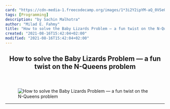 ```yaml
---
card: "https://cdn-media-1.freecodecamp.org/images/1*3i2Y2ipYM-aQ_0VSeQ9eoQ.png"
tags: [Programming]
description: "by Sachin Malhotra"
author: "Milad E. Fahmy"
title: "How to solve the Baby Lizards Problem — a fun twist on the N-Queens problem"
created: "2021-08-16T15:42:04+02:00"
modified: "2021-08-16T15:42:04+02:00"
---
```

<div class="site-wrapper">
<main id="site-main" class="site-main outer">
<div class="inner">
<article class="post-full post tag-programming tag-computer-science tag-technology tag-python tag-javascript ">
<header class="post-full-header">
<h1 class="post-full-title">How to solve the Baby Lizards Problem — a fun twist on the N-Queens problem</h1>
</header>
<figure class="post-full-image">
<picture>
<source media="(max-width: 700px)" sizes="1px" srcset="data:image/gif;base64,R0lGODlhAQABAIAAAAAAAP///yH5BAEAAAAALAAAAAABAAEAAAIBRAA7 1w">
<source media="(min-width: 701px)" sizes="(max-width: 800px) 400px,
(max-width: 1170px) 700px,
1400px" srcset="https://cdn-media-1.freecodecamp.org/images/1*3i2Y2ipYM-aQ_0VSeQ9eoQ.png 300w,
https://cdn-media-1.freecodecamp.org/images/1*3i2Y2ipYM-aQ_0VSeQ9eoQ.png 600w,
https://cdn-media-1.freecodecamp.org/images/1*3i2Y2ipYM-aQ_0VSeQ9eoQ.png 1000w,
https://cdn-media-1.freecodecamp.org/images/1*3i2Y2ipYM-aQ_0VSeQ9eoQ.png 2000w">
<img onerror="this.style.display='none'" src="https://cdn-media-1.freecodecamp.org/images/1*3i2Y2ipYM-aQ_0VSeQ9eoQ.png" alt="How to solve the Baby Lizards Problem — a fun twist on the N-Queens problem">
</picture>
</figure>
<section class="post-full-content">
<div class="post-content medium-migrated-article">
</div>
<hr>
</section>
</article>
</div>
</main>
</div>
<!-- Google Tag Manager (noscript) -->
<!-- End Google Tag Manager (noscript) -->
